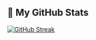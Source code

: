 ## 🧠 My GitHub Stats

[![GitHub Streak](https://streak-stats.demolab.com?user=salmuflahi&theme=radical)](https://git.io/streak-stats)
